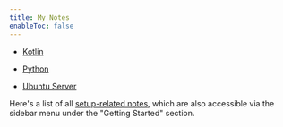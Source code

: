 ```yaml
---
title: My Notes
enableToc: false
---
```


- [Kotlin](notes/notes/Kotlin/)

- [Python](notes/notes/Python/)

- [Ubuntu Server](notes/notes/Ubuntu%20Server/)




Here's a list of all [setup-related notes](/tags/setup), which are also accessible via the sidebar menu under the "Getting Started" section.


